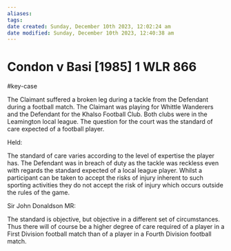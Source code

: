 ```yaml
---
aliases: 
tags: 
date created: Sunday, December 10th 2023, 12:02:24 am
date modified: Sunday, December 10th 2023, 12:40:38 am
---
```


# Condon v Basi [1985] 1 WLR 866

#key-case

The Claimant suffered a broken leg during a tackle from the Defendant during a football match. The Claimant was playing for Whittle Wanderers and the Defendant for the Khalso Football Club. Both clubs were in the Leamington local league. The question for the court was the standard of care expected of a football player.  

  

Held:  

  

The standard of care varies according to the level of expertise the player has. The Defendant was in breach of duty as the tackle was reckless even with regards the standard expected of a local league player. Whilst a participant can be taken to accept the risks of injury inherent to such sporting activities they do not accept the risk of injury which occurs outside the rules of the game.

 Sir John Donaldson MR:  

  

The standard is objective, but objective in a different set of circumstances. Thus there will of course be a higher degree of care required of a player in a First Division football match than of a player in a Fourth Division football match.
